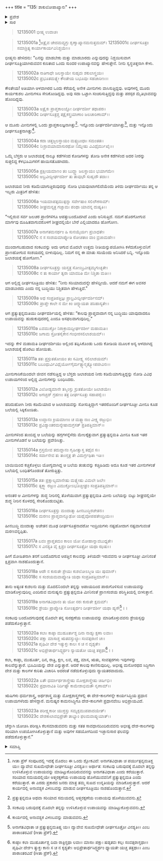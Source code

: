 +++
title = "135: ಶಾಕುಲೋಪಾಖ್ಯಾನಃ"
+++

<details><summary>ಪ್ರವೇಶ</summary>


।।   ಓಂ ಓಂ ನಮೋ ನಾರಾಯಣಾಯ।।   ಶ್ರೀ ವೇದವ್ಯಾಸಾಯ ನಮಃ ।।

ಶ್ರೀ ಕೃಷ್ಣದ್ವೈಪಾಯನ ವೇದವ್ಯಾಸ ವಿರಚಿತ  

**ಶ್ರೀ ಮಹಾಭಾರತ**

**ಶಾಂತಿ ಪರ್ವ**

**ಆಪದ್ಧರ್ಮ ಪರ್ವ**

**ಅಧ್ಯಾಯ 135**


</details>

<details><summary>ಸಾರ</summary>

ಮುಂದೆ ಬರುವ ಸಂಕಟದ ಕುರಿತು ಸಾವಧಾನದಿಂದಿರಲು ದೂರದರ್ಶೀ, ತತ್ಕಾಲಜ್ಞ ಮತ್ತು ದೀರ್ಘಸೂತ್ರೀ – ಈ ಮೂರು ಮೀನುಗಳ ದೃಷ್ಟಾಂತ (1-23).


</details>


> 12135001 ಭೀಷ್ಮ ಉವಾಚ।

>12135001a [^1]ಅತ್ರೈವ ಚೇದಮವ್ಯಗ್ರಃ ಶೃಣ್ವಾಖ್ಯಾನಮನುತ್ತಮಮ್।
12135001c ದೀರ್ಘಸೂತ್ರಂ ಸಮಾಶ್ರಿತ್ಯ ಕಾರ್ಯಾಕಾರ್ಯವಿನಿಶ್ಚಯೇ।।

ಭೀಷ್ಮನು ಹೇಳಿದನು: “ಏನನ್ನು ಮಾಡಬೇಕು ಮತ್ತು ಮಾಡಬಾರದು ಎನ್ನುವುದನ್ನು ನಿಶ್ಚಯಿಸುವಾಗ ದೀರ್ಘಸೂತ್ರಿಯಾಗಿರುವವನ ಕುರಿತಾದ ಒಂದು ಸುಂದರ ಉಪಾಖ್ಯಾನವನ್ನು ಹೇಳುತ್ತೇನೆ. ನೀನು ಸ್ವಸ್ಥಚಿತ್ತನಾಗಿ ಕೇಳು.

> 12135002a ನಾತಿಗಾಧೇ ಜಲಸ್ಥಾಯೇ ಸುಹೃದಃ ಶಕುಲಾಸ್ತ್ರಯಃ।  
12135002c ಪ್ರಭೂತಮತ್ಸ್ಯೇ ಕೌಂತೇಯ ಬಭೂವುಃ ಸಹಚಾರಿಣಃ।।

ಕೌಂತೇಯ! ಅತಿಯಾಗಿ ಆಳವಾಗಿರದ ಒಂದು ಕೆರೆಯಲ್ಲಿ ಅನೇಕ ಮೀನುಗಳು ವಾಸಿಸುತ್ತಿದ್ದವು. ಅವುಗಳಲ್ಲಿ ಮೂರು ಕಾರ್ಯಕುಶಲ ಮೀನುಗಳೂ ಸೇರಿಕೊಂಡಿದ್ದವು. ಅವು ಸದಾ ಒಟ್ಟಾಗಿ ಸಂಚರಿಸುತ್ತಿದ್ದವು ಮತ್ತು ಪರಸ್ಪರ ಮೈತಿಭಾವವನ್ನು ಹೊಂದಿದ್ದವು.

> 12135003a ಅತ್ರೈಕಃ ಪ್ರಾಪ್ತಕಾಲಜ್ಞೋ ದೀರ್ಘದರ್ಶೀ ತಥಾಪರಃ।  
12135003c ದೀರ್ಘಸೂತ್ರಶ್ಚ ತತ್ರೈಕಸ್ತ್ರಯಾಣಾಂ ಜಲಚಾರಿಣಾಮ್।।

ಆ ಮೂರು ಮೀನುಗಳಲ್ಲಿ ಒಂದು ಪ್ರಾಪ್ತಕಾಲಜ್ಞನಾಗಿತ್ತು[^2]. ಇನ್ನೊಂದು ದೀರ್ಘದರ್ಶಿಯಾಗಿತ್ತು[^3], ಮತ್ತು ಇನ್ನೊಂದು ದೀರ್ಘಸೂತ್ರನಾಗಿತ್ತು[^4].

> 12135004a ಕದಾ ಚಿತ್ತಜ್ಜಲಸ್ಥಾಯಂ ಮತ್ಸ್ಯಬಂಧಾಃ ಸಮಂತತಃ।  
12135004c ನಿಃಸ್ರಾವಯಾಮಾಸುರಥೋ ನಿಮ್ನೇಷು ವಿವಿಧೈರ್ಮುಖೈಃ।।

ಒಮ್ಮೆ ಬೆಸ್ತರು ಆ ಜಲಾಶಯಕ್ಕೆ ನಾಲ್ಕೂ ಕಡೆಗಳಿಂದ ಕೋಡಿಗಳನ್ನು ತೋಡಿ ಅನೇಕ ಕಡೆಗಳಿಂದ ಅದರ ನೀರನ್ನು ಸುತ್ತಲಿದ್ದ ಕೆಳಭೂಮಿಗಳಿಗೆ ಹಾಯಿಸತೊಡಗಿದರು.

> 12135005a ಪ್ರಕ್ಷೀಯಮಾಣಂ ತಂ ಬುದ್ಧ್ವಾ ಜಲಸ್ಥಾಯಂ ಭಯಾಗಮೇ।  
12135005c ಅಬ್ರವೀದ್ದೀರ್ಘದರ್ಶೀ ತು ತಾವುಭೌ ಸುಹೃದೌ ತದಾ।।

ಜಲಾಶಯದ ನೀರು ಕಡಿಮೆಯಾಗುತ್ತಿರುವುದನ್ನು ನೋಡಿ ಭಯವುಂಟಾಗಲಿದೆಯೆಂದು ತಿಳಿದು ದೀರ್ಘದರ್ಶಿಯು ತನ್ನ ಆ ಇಬ್ಬರು ಮಿತ್ರರಿಗೆ ಹೇಳಿತು:

> 12135006a ಇಯಮಾಪತ್ಸಮುತ್ಪನ್ನಾ ಸರ್ವೇಷಾಂ ಸಲಿಲೌಕಸಾಮ್।  
12135006c ಶೀಘ್ರಮನ್ಯತ್ರ ಗಚ್ಚಾಮಃ ಪಂಥಾ ಯಾವನ್ನ ದುಷ್ಯತಿ।।

“ಇಲ್ಲಿರುವ ಸರ್ವ ಜಲಚರ ಪ್ರಾಣಿಗಳಿಗೂ ಆಪತ್ತುಬಂದೊದಗಿದೆ ಎಂದು ಅನಿಸುತ್ತಿದೆ. ನಮಗೆ ಹೊರಗೋಗುವ ಮಾರ್ಗವು ದೂಷಿತವಾಗುವರೊಳಗೆ ಶೀಘ್ರದಲ್ಲಿಯೇ ಬೇರೆ ಎಲ್ಲಿಯಾದರೂ ಹೋಗೋಣ.

> 12135007a ಅನಾಗತಮನರ್ಥಂ ಹಿ ಸುನಯೈರ್ಯಃ ಪ್ರಬಾಧತೇ।  
12135007c ನ ಸ ಸಂಶಯಮಾಪ್ನೋತಿ ರೋಚತಾಂ ವಾಂ ವ್ರಜಾಮಹೇ।।

ಮುಂದಾಗಬಹುದಾದ ಸಂಕಟವನ್ನು ಅದು ಆಗುವ ಮೊದಲೇ ಉತ್ತಮ ನೀತಿಯನ್ನುಪಯೋಗಿಸಿ ಕಳೆದುಕೊಳ್ಳುವನಿಗೆ ಪ್ರಾಣಹೋಗುವ ಸಂಶಯದಲ್ಲಿ ಬೀಳುವುದಿಲ್ಲ. ನಿಮಗೆ ನನ್ನ ಈ ಮಾತು ಸರಿಯೆಂದು ಅನಿಸಿದರೆ ಬನ್ನಿ. ಇನ್ನೊಂದು ಜಲಾಶಯಕ್ಕೆ ಹೋಗೋಣ.”

> 12135008a ದೀರ್ಘಸೂತ್ರಸ್ತು ಯಸ್ತತ್ರ ಸೋಽಬ್ರವೀತ್ಸಮ್ಯಗುಚ್ಯತೇ।  
12135008c ನ ತು ಕಾರ್ಯಾ ತ್ವರಾ ಯಾವದಿತಿ ಮೇ ನಿಶ್ಚಿತಾ ಮತಿಃ।।

ಆಗ ಅಲ್ಲಿದ್ದ ದೀರ್ಘಸೂತ್ರಿಯು ಹೇಳಿತು: “ನೀನು ಸರಿಯಾದುದನ್ನೇ ಹೇಳಿದ್ದೀಯೆ. ಆದರೆ ನಮಗೆ ಈಗ ಅವಸರ ಮಾಡಬಾರದು ಎಂದು ನನ್ನ ಬುದ್ಧಿಯು ನಿಶ್ಚಿತವಾಗಿ ಹೇಳುತ್ತಿದೆ.”

> 12135009a ಅಥ ಸಂಪ್ರತಿಪತ್ತಿಜ್ಞಃ ಪ್ರಾಬ್ರವೀದ್ದೀರ್ಘದರ್ಶಿನಮ್।  
12135009c ಪ್ರಾಪ್ತೇ ಕಾಲೇ ನ ಮೇ ಕಿಂ ಚಿನ್ನ್ಯಾಯತಃ ಪರಿಹಾಸ್ಯತೇ।।

ಆಗ ಪ್ರತ್ಯುತ್ಪನ್ನಮತಿಯು ದೀರ್ಘದರ್ಶಿಯಲ್ಲಿ ಹೇಳಿತು: “ಕಾಲವು ಪ್ರಾಪ್ತವಾದಾಗ ನನ್ನ ಬುದ್ಧಿಯು ಯಾವುದಾದರೂ ಉಪಾಯವನ್ನು ಹುಡುಕುವುದರಲ್ಲಿ ಎಂದೂ ಅಸಫಲವಾಗುವುದಿಲ್ಲ.”

> 12135010a ಏವಮುಕ್ತೋ ನಿರಾಕ್ರಾಮದ್ದೀರ್ಘದರ್ಶೀ ಮಹಾಮತಿಃ।  
12135010c ಜಗಾಮ ಸ್ರೋತಸೈಕೇನ ಗಂಭೀರಸಲಿಲಾಶಯಮ್।।

ಇದನ್ನು ಕೇಳಿ ಮಹಾಮತಿ ದೀರ್ಘದರ್ಶಿಯು ಅಲ್ಲಿಂದ ತಪ್ಪಿಸಿಕೊಂಡು ಒಂದು ಕೋಡಿಯ ಮೂಲಕ ಅನ್ಯ ಆಳವಾಗಿದ್ದ ಜಲಾಶಯಕ್ಕೆ ಹೊರಟು ಹೋಯಿತು.

> 12135011a ತತಃ ಪ್ರಸ್ರುತತೋಯಂ ತಂ ಸಮೀಕ್ಷ್ಯ ಸಲಿಲಾಶಯಮ್।  
12135011c ಬಬಂಧುರ್ವಿವಿಧೈರ್ಯೋಗೈರ್ಮತ್ಸ್ಯಾನ್ಮತ್ಸ್ಯೋಪಜೀವಿನಃ।।

ಮೀನುಗಾರಿಕೆಯಿಂದಲೇ ಜೀವನ ನಡೆಸುತ್ತಿದ್ದ ಆ ಬೆಸ್ತರು ಜಲಾಶಯದ ನೀರು ಕಡಿಮೆಯಾಗುತ್ತಿದ್ದನ್ನು ನೋಡಿ ವಿವಿಧ ಉಪಾಯಗಳಿಂದ ಅಲ್ಲಿದ್ದ ಮೀನುಗಳನ್ನು ಬಂಧಿಸಿದರು.

> 12135012a ವಿಲೋಡ್ಯಮಾನೇ ತಸ್ಮಿಂಸ್ತು ಸ್ರುತತೋಯೇ ಜಲಾಶಯೇ।  
12135012c ಅಗಚ್ಚದ್ ಗ್ರಹಣಂ ತತ್ರ ದೀರ್ಘಸೂತ್ರಃ ಸಹಾಪರೈಃ।।

ಹರಿದುಹೋಗಿ ನೀರು ಕಡಿಮೆಯಾದ ಆ ಜಲಾಶಯವನ್ನು ಸೋಸುತ್ತಿದ್ದಾಗ ಇತರರೊಂದಿಗೆ ದೀರ್ಘಸೂತ್ರೀ ಮೀನೂ ಕೂಡ ಬಲೆಯಲ್ಲಿ ಸಿಕ್ಕಿಕೊಂಡಿತು.

> 12135013a ಉದ್ದಾನಂ ಕ್ರಿಯಮಾಣಂ ಚ ಮತ್ಸ್ಯಾನಾಂ ವೀಕ್ಷ್ಯ ರಜ್ಜುಭಿಃ।  
12135013c ಪ್ರವಿಶ್ಯಾಂತರಮನ್ಯೇಷಾಮಗ್ರಸತ್ ಪ್ರತಿಪತ್ತಿಮಾನ್।।

ಮೀನುಗಳಿಂದ ತುಂಬಿದ್ದ ಆ ಬಲೆಯನ್ನು ಹಗ್ಗಗಳನ್ನೆಳೆದು ಮೇಲಕ್ಕೆತ್ತುವಾಗ ಪ್ರತ್ಯುತ್ಪನ್ನಮತಿ ಮೀನೂ ಕೂಡ ಇತರ ಮೀನುಗಳೊಡನೆ ಆ ಬಲೆಯನ್ನು ಪ್ರವೇಶಿಸಿತ್ತು.

> 12135014a ಗ್ರಸ್ತಮೇವ ತದುದ್ದಾನಂ ಗೃಹೀತ್ವಾಸ್ತ ತಥೈವ ಸಃ।  
12135014c ಸರ್ವಾನೇವ ತು ತಾಂಸ್ತತ್ರ ತೇ ವಿದುರ್ಗ್ರಥಿತಾ ಇತಿ।।

ಬಾಯಿಯಿಂದ ಕಚ್ಚಿಕೊಳ್ಳಲು ಯೋಗ್ಯವಾಗಿದ್ದ ಆ ಬಲೆಯ ತಂತುವನ್ನು ಕಚ್ಚಿಹಿಡಿದು ಅದೂ ಕೂಡ ಇತರ ಮೀನುಗಳಂತೆ ಬಲೆಯಲ್ಲಿ ಬಂಧಿತಗೊಂಡಂತೆ ತೋರುತ್ತಿತ್ತು.

> 12135015a ತತಃ ಪ್ರಕ್ಷಾಲ್ಯಮಾನೇಷು ಮತ್ಸ್ಯೇಷು ವಿಮಲೇ ಜಲೇ।  
12135015c ತ್ಯಕ್ತ್ವಾ ರಜ್ಜುಂ ವಿಮುಕ್ತೋಽಭೂಚ್ಚೀಘ್ರಂ ಸಂಪ್ರತಿಪತ್ತಿಮಾನ್।।

ಅನಂತರ ಆ ಮೀನುಗಳನ್ನು ಶುದ್ಧ ನೀರಿನಲ್ಲಿ ತೊಳೆಯುವಾಗ ಪ್ರತ್ಯುತ್ಪನ್ನಮತಿ ಮೀನು ಬಲೆಯನ್ನು ಬಿಟ್ಟು ಶೀಘ್ರದಲ್ಲಿಯೇ ಶುದ್ಧ ನೀರಿನ ಕೊಳದಲ್ಲಿ ಸೇರಿಕೊಂಡುಬಿಟ್ಟಿತು.

> 12135016a ದೀರ್ಘಸೂತ್ರಸ್ತು ಮಂದಾತ್ಮಾ ಹೀನಬುದ್ಧಿರಚೇತನಃ।  
12135016c ಮರಣಂ ಪ್ರಾಪ್ತವಾನ್ಮೂಢೋ ಯಥೈವೋಪಹತೇಂದ್ರಿಯಃ।।

ಹೀನಬುದ್ಧಿ ಮಂದಾತ್ಮಾ ಅಚೇತನ ಮೂಢ ದೀರ್ಘಸೂತ್ರನಾದರೋ ಇಂದ್ರಿಯಗಳು ನಷ್ಟಹೋದಾಗ ನಷ್ಟವಾಗುವಂತೆ ಮರಣವನ್ನಪ್ಪಿತು.

> 12135017a ಏವಂ ಪ್ರಾಪ್ತತಮಂ ಕಾಲಂ ಯೋ ಮೋಹಾನ್ನಾವಬುಧ್ಯತೇ।  
12135017c ಸ ವಿನಶ್ಯತಿ ವೈ ಕ್ಷಿಪ್ರಂ ದೀರ್ಘಸೂತ್ರೋ ಯಥಾ ಝಷಃ।।

ಹೀಗೆ ಮೋಹಿತನಾಗಿ ತನಗೆ ಬಂದೊದಗುವ ಆಪತ್ತಿನ ಕಾಲವನ್ನು ತಿಳಿಯದೇ ಇರುವವನು ಆ ದೀರ್ಘಸೂತ್ರೀ ಮೀನಿನಂತೆ ಕ್ಷಿಪ್ರವಾಗಿ ನಾಶಹೊಂದುತ್ತಾನೆ.

> 12135018a ಆದೌ ನ ಕುರುತೇ ಶ್ರೇಯಃ ಕುಶಲೋಽಸ್ಮೀತಿ ಯಃ ಪುಮಾನ್।  
12135018c ಸ ಸಂಶಯಮವಾಪ್ನೋತಿ ಯಥಾ ಸಂಪ್ರತಿಪತ್ತಿಮಾನ್।।

ತಾನು ಅತ್ಯಂತ ಕುಶಲನು ಮತ್ತು ಮೊದಲಿನಿಂದಲೇ ತನ್ನನ್ನು ಅಪಾಯದಿಂದ ಪಾರುಗೊಳಿಸುವ ಉಪಾಯವನ್ನು ಮಾಡಿಕೊಳ್ಳುವುದಿಲ್ಲ ಎಂದಿರುವ ಮನುಷ್ಯನು ಪ್ರತ್ಯುತ್ಪನ್ನಮತಿ ಮೀನಿನಂತೆ ಪ್ರಾಣಸಂಶಯ ಪರಿಸ್ಥಿತಿಯಲ್ಲಿ ಬೀಳುತ್ತಾನೆ.

> 12135019a ಅನಾಗತವಿಧಾನಂ ತು ಯೋ ನರಃ ಕುರುತೇ ಕ್ಷಮಮ್।  
12135019c ಶ್ರೇಯಃ ಪ್ರಾಪ್ನೋತಿ ಸೋಽತ್ಯರ್ಥಂ ದೀರ್ಘದರ್ಶೀ ಯಥಾ ಹ್ಯಸೌ[^5]।।

ಸಂಕಟವು ಬಂದೊದಗುವುದಕ್ಕೆ ಮೊದಲೇ ತನ್ನ ಸುರಕ್ಷಣೆಯ ಉಪಾಯವನ್ನು ಮಾಡಿಕೊಳ್ಳುವವನು ಶ್ರೇಯಸ್ಸನ್ನು ಪಡೆದುಕೊಳ್ಳುತ್ತಾನೆ.

> 12135020a ಕಲಾಃ ಕಾಷ್ಠಾ ಮುಹೂರ್ತಾಶ್ಚ ದಿನಾ ನಾಡ್ಯಃ ಕ್ಷಣಾ ಲವಾಃ।  
12135020c ಪಕ್ಷಾ ಮಾಸಾಶ್ಚ ಋತವಸ್ತುಲ್ಯಾಃ ಸಂವತ್ಸರಾಣಿ ಚ।।  
12135021a ಪೃಥಿವೀ ದೇಶ ಇತ್ಯುಕ್ತಃ ಕಾಲಃ ಸ ಚ ನ ದೃಶ್ಯತೇ।  
12135021c ಅಭಿಪ್ರೇತಾರ್ಥಸಿದ್ಧ್ಯರ್ಥಂ ನ್ಯಾಯತೋ ಯಚ್ಚ ತತ್ತಥಾ[^6]।।

ಕಲಾ, ಕಾಷ್ಠಾ, ಮುಹೂರ್ತ, ದಿನ, ರಾತ್ರಿ, ಕ್ಷಣ, ಲವ, ಪಕ್ಷ, ಮಾಸ, ಋತು, ಸಂವತ್ಸರಗಳು ಇವುಗಳನ್ನು ಕಾಲವೆನ್ನುತ್ತಾರೆ. ಭೂಮಿಯನ್ನು ದೇಶ ಎನ್ನುತ್ತಾರೆ. ಆದರೆ ಕಾಲವು ಕಾಣಿಸುವುದಿಲ್ಲ. ಅಭೀಷ್ಟ ಮನೋರಥದ ಸಿದ್ಧಿಗಾಗಿ ದೇಶ ಮತ್ತು ಕಾಲಗಳ ಕುರಿತು ವಿಚಾರಿಸಿ ಅದರಂತೆ ನಡೆದುಕೊಳ್ಳುವುದು ನ್ಯಾಯತರವಾದುದು.

> 12135022a ಏತೌ ಧರ್ಮಾರ್ಥಶಾಸ್ತ್ರೇಷು ಮೋಕ್ಷಶಾಸ್ತ್ರೇಷು ಚರ್ಷಿಭಿಃ।  
12135022c ಪ್ರಧಾನಾವಿತಿ ನಿರ್ದಿಷ್ಟೌ ಕಾಮೇಶಾಭಿಮತೌ ನೃಣಾಮ್।।

ಋಷಿಗಳು ಧರ್ಮಶಾಸ್ತ್ರ, ಅರ್ಥಶಾಸ್ತ್ರ ಮತ್ತು ಮೋಕ್ಷಶಾಸ್ತ್ರಗಳಲ್ಲಿ ಈ ದೇಶ-ಕಾಲಗಳನ್ನೇ ಕಾರ್ಯಸಿದ್ಧಿಯ ಪ್ರಧಾನ ಉಪಾಯಗಳೆಂದು ಹೇಳಿದ್ದಾರೆ. ಮನುಷ್ಯರ ಕಾಮನಸಿದ್ಧಿಗೂ ದೇಶ-ಕಾಲಗಳೇ ಪ್ರಧಾನವೆಂಬ ಅಭಿಪ್ರಾಯವಿದೆ.

> 12135023a ಪರೀಕ್ಷ್ಯಕಾರೀ ಯುಕ್ತಸ್ತು ಸಮ್ಯಕ್ಸಮುಪಪಾದಯೇತ್।  
12135023c ದೇಶಕಾಲಾವಭಿಪ್ರೇತೌ ತಾಭ್ಯಾಂ ಫಲಮವಾಪ್ನುಯಾತ್।।

ಚೆನ್ನಾಗಿ ಯೋಚಿಸಿ ಪರೀಕ್ಷಿಸಿ ಕೆಲಸಮಾಡುವವನು ಮತ್ತು ಸತತ ಸಾವಧಾನದಿಂದಿರುವವನು ಅಭೀಷ್ಟ ದೇಶ-ಕಾಲಗಳನ್ನು ಸರಿಯಾಗಿ ಉಪಯೋಗಿಸಿಕೊಳ್ಳುತ್ತಾನೆ ಮತ್ತು ಅವುಗಳ ಸಹಯೋಗದಿಂದ ಇಚ್ಛಾನುಸಾರ ಫಲವನ್ನು ಪಡೆದುಕೊಳ್ಳುತ್ತಾನೆ.”



<details><summary>ಸಮಾಪ್ತಿ</summary>
ಇತಿ ಶ್ರೀಮಹಾಭಾರತೇ ಶಾಂತಿಪರ್ವಣಿ ಆಪದ್ಧರ್ಮಪರ್ವಣಿ ಶಾಕುಲೋಪಾಖ್ಯಾನೇ ಪಂಚತ್ರಿಂಶಾತ್ಯಧಿಕಶತತಮೋಽಧ್ಯಾಯಃ।।  
ಇದು ಶ್ರೀಮಹಾಭಾರತದಲ್ಲಿ ಶಾಂತಿಪರ್ವದಲ್ಲಿ ಆಪದ್ಧರ್ಮಪರ್ವದಲ್ಲಿ  ಶಾಕುಲೋಪಾಖ್ಯಾನ ಎನ್ನುವ ನೂರಾಮೂವತ್ತೈದನೇ ಅಧ್ಯಾಯವು.

</details>

[^1]: ಗೀತಾ ಪ್ರೆಸ್ ಸಂಪುಟದಲ್ಲಿ ಇದಕ್ಕೆ ಮೊದಲು ಈ ಒಂದು ಶ್ಲೋಕವಿದೆ: ಅನಾಗತವಿಧಾತಾ ಚ ಪರ್ಯುತ್ಪನ್ನಮತಿಶ್ಚ ಯಃ। ದ್ವಾವೇವ ಸುಖಮೇಧೇತೇ ದೀರ್ಘಸೂತ್ರೀ ವಿನಶ್ಯತಿ।। ಅರ್ಥಾತ: ಸಂಕಟವು ಬರುವುದಕ್ಕೆ ಮೊದಲೇ ತನ್ನನ್ನು ಉಳಿಸಿಕೊಳ್ಳುವ ಉಪಾಯವನ್ನು ಮಾಡಿಟ್ಟುಕೊಂದಿರುವವನನ್ನು ಅನಾಗತವಿಧಾತಾ ಎಂದು ಕರೆಯುತ್ತಾರೆ. ಸರಿಯಾದ ಸಮಯದಲ್ಲಿಯೇ ಆತ್ಮರಕ್ಷಣೆಯ ಉಪಾಯವು ಹೊಳೆಯುವವನಿಗೆ ಪ್ರತ್ಯುತ್ಪನ್ನಮತಿ ಎಂದು ಕರೆಯುತ್ತಾರೆ. ಈ ಎರಡು ಪ್ರಕಾರದ ಜನರು ಮಾತ್ರ ತಮ್ಮ ಸುಖದ ಉನ್ನತಿಯನ್ನು ಮಾಡಿಕೊಳ್ಳುತ್ತಾರೆ. ಆದರೆ ಕಾರ್ಯದಲ್ಲಿ ಅನಾವಶ್ಯಕ ವಿಳಂಬವನ್ನು ಮಾಡುವ ದೀರ್ಘಸೂತ್ರಿಯು ನಾಶಹೊಂದುತ್ತಾನೆ.

[^2]: ಪ್ರತ್ಯುತ್ಪನ್ನಮತಿ ಅಥವಾ ಸರಿಯಾದ ಸಮಯದಲ್ಲಿ ಆತ್ಮರಕ್ಷಣೆಯ ಉಪಾಯವು ಹೊಳೆಯುವವನು.

[^3]: ಸಂಕಟವು ಬರುವುದಕ್ಕೆ ಮೊದಲೇ ತನ್ನನ್ನು ಉಳಿಸಿಕೊಳ್ಳುವ ಉಪಾಯವನ್ನು ಮಾಡಿಟ್ಟುಕೊಳ್ಳುವವನು.

[^4]: ಕಾರ್ಯದಲ್ಲಿ ಅನಾವಶ್ಯಕ ವಿಳಂಬವನ್ನು ಮಾಡುವವನು.

[^5]: ಅನಾಗತವಿಧಾತಾ ಚ ಪ್ರತ್ಯುತ್ಪನ್ನಮತಿಷ್ಚ ಯಃ। ದ್ವಾವೇವ ಸುಖಮೇಧೇತೇ ದೀರ್ಘಸೂತ್ರೋ ವಿನಶ್ಯತಿ।। ಎಂಬ ಪಾಠಾಂತರವಿದೆ (ಗೀತಾ ಪ್ರೆಸ್).

[^6]: ಕಾಷ್ಠಾಃ ಕಲಾ ಮುಹೂರ್ತಾಶ್ಚ ದಿವಾ ರಾತ್ರಿಸ್ತಥಾ ಲವಾಃ। ಮಾಸಾಃ ಪಕ್ಷಾಃ ಷಡೃತವಃ ಕಲ್ಪಃ ಸಂವತ್ಸರಾಸ್ತಥಾ।। ಪೃಥಿವೀ ದೇಶಇ ತ್ಯುಕ್ತಃ ಕಾನಃ ಸ ಚ ನ ಕೃಶ್ಯತೇ। ಅಭಿಪ್ರೇತಾರ್ಥಸಿದ್ಧ್ಯರ್ಥಂ ಧ್ಯಾಯತೇ ಯಚ್ಚ ತತ್ತಥಾ।। ಎಂಬ ಪಾಠಾಂತರವಿದೆ (ಗೀತಾ ಪ್ರೆಸ್).

